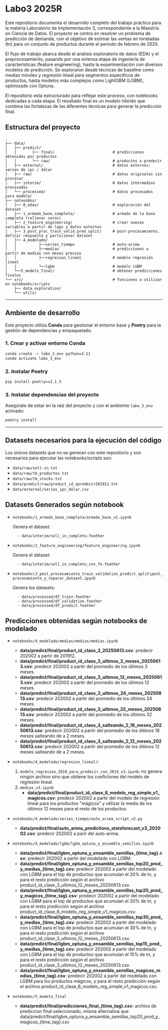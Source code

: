 # Labo3 2025R

Este repositorio documenta el desarrollo completo del trabajo práctico para la materia Laboratorio de Implementación 3, correspondiente a la Maestría en Ciencia de Datos. El proyecto se centra en resolver un problema de predicción de demanda, con el objetivo de estimar las ventas en toneladas (tn) para un conjunto de productos durante el período de febrero de 2020.

El flujo de trabajo abarca desde el análisis exploratorio de datos (EDA) y el preprocesamiento, pasando por una extensa etapa de ingeniería de características (feature engineering), hasta la experimentación con diversos modelos de predicción. Se exploraron desde técnicas de baseline como medias móviles y regresión lineal para segmentos específicos de productos, hasta modelos más complejos como LightGBM (LGBM), optimizado con Optuna.

El repositorio está estructurado para reflejar este proceso, con notebooks dedicadas a cada etapa. El resultado final es un modelo híbrido que combina las fortalezas de las diferentes técnicas para generar la predicción final.


## Estructura del proyecto

```text
.
├── data/
│   ├── predict/
│   │       ├── final/                          # predicciones obtenidas por productos
│   │       └── raw/                            # productos a predecir
│   ├── external/                               # datos externos: series de ipc / dólar
│   ├── raw/                                    # datos originales sin procesar
│   ├── interim/                                # datos intermedios procesados
│   └── processed/                              # datos procesados para modelar
├── noteoobks/      
│   ├── 0_edas/                                 # exploración del dataset
│   ├── 1_armado_base_completa/                 # armado de la base completa (rellenar ceros)
│   ├── 2_feature_engineering/                  # crear nuevas variables a partir de lags y datos externos
│   ├── 3_post_proc_train_valid_pred_split/     # post-procesamiento, definir respuesta y particionar dataset
│   ├── 4_modelado/                             
│   │          ├──series_tiempo                 # auto-arima
│   │          ├──medias                        # predicciones a partir de medias con meses previos
│   │          ├──regresion_lineal              # modelo regresión lineal
│   │          └──lgbm                          # modelo LGBM
│   └──5_modelo_final/                          # obtener predicciones finales
└── src/                                        # funciones a utilizar en notebooks/scripts
    ├── data_exploration/                       
    └── utils/                                  
```

---

## Ambiente de desarrollo

Este proyecto utiliza **Conda** para gestionar el entorno base y **Poetry** para la gestión de dependencias y empaquetado.

### 1. Crear y activar entorno Conda

```bash
conda create -n labo_3_env python=3.11
conda activate labo_3_env
```


### 2. Instalar Poetry

```bash
pip install poetry==2.1.3
```

### 3. Instalar dependencias del proyecto

Asegúrate de estar en la raíz del proyecto y con el ambiente `labo_3_env` activado:

```bash
poetry install
```

---

## Datasets necesarios para la ejecución del código

Los únicos datasets que no se generan con este repositorio y son necesarios para ejecutar las notebooks/scripts son:

* `data/raw/sell-in.txt`
* `data/raw/tb_productos.txt`
* `data/raw/tb_stocks.txt`
* `data/predict/raw/product_id_apredecir201912.txt`
* `data/external/series_ipc_dolar.csv`


## Datasets Generados según notebook

* `notebooks/1_armado_base_completa/armado_base_v2.ipynb`
    
    Genera el dataset:
        
        - data/interim/sell_in_completo.feather

* `notebooks/2_feature_engineering/feature_engineering.ipynb`
    
    Genera el dataset:
        
        - data/interim/sell_in_completo_con_fe.feather

* `notebooks\3_post_procesamiento_train_validation_predict_split\post_procesamiento_y_separar_dataset.ipynb`
    
    Genera los datasets:
        
        - data/processed/df_train.feather
        - data/processed/df_validation.feather
        - data/processed/df_predict.feather

## Predicciones obtenidas según notebooks de modelado

* `notebooks/4_modelado/medias/medias/medias.ipynb`

    - **data/predict/final/product_id_clase_3_20250613.csv**: predecir 202002 a partir de 201912.
    - **data/predict/final/product_id_clase_3_ultimos_3_meses_20250613.csv**: predecir 202002 a partir del promedio de los últimos 3 meses.
    - **data/predict/final/product_id_clase_3_ultimos_12_meses_20250613.csv**: predecir 202002 a partir del promedio de los últimos 12 meses.
    - **data/predict/final/product_id_clase_3_ultimos_24_meses_20250613.csv**: predecir 202002 a partir del promedio de los últimos 24 meses.
    - **data/predict/final/product_id_clase_3_ultimos_32_meses_20250613.csv**: predecir 202002 a partir del promedio de los últimos 32 meses.
    - **data/predict/final/product_id_clase_3_salteando_2_18_meses_20250613.csv**: predecir 202002 a partir del promedio de los últimos 18 meses salteando de a 2 meses.
    - **data/predict/final/product_id_clase_3_salteando_2_12_meses_20250613.csv**: predecir 202002 a partir del promedio de los últimos 12 meses salteando de a 2 meses.

* `notebooks/4_modelado/regresion_lineal/`:

    1. `modelo_regresion_2018_para_predecir_con_2019_v3.ipynb`: no genera ningún archivo sino que obtiene los coeficiones del modelo de regresión lineal.
    2. `medias_v3.ipynb`
        - **data/predict/final/product_id_clase_6_modelo_reg_simple_v1_magicos.csv**: predecir 202002 a partir del modelo de regresión lineal para los productos "mágicos" y utilizar la media de los últimos 12 meses para el resto de los productos.

* `notebooks/4_modelado/series_tiempo/auto_arima_script_v2.py`

    - **data/predict/final/auto_arima_predictions_statsforecast_v3_202002.csv**: predecir 202002 a parir del auto-arima.

* `notebooks/4_modelado/lgbm/lgbm_optuna_y_ensamble_semillas.ipynb`

    - **data/predict/final/lgbm_optuna_y_ensamble_semillas_{time_tag}.csv**: predecir 202002 a partir del modelado con LGBM.
    - **data/predict/final/lgbm_optuna_y_ensamble_semillas_top20_prod_y_medias_{time_tag}.csv**: predecir 202002 a partir del modelado con LGBM para el top de productos que acumulan el 20% de tn, y para el resto predicción según el archivo product_id_clase_3_ultimos_12_meses_20250613.csv.
    - **data/predict/final/lgbm_optuna_y_ensamble_semillas_top20_prod_y_magicos_{time_tag}.csv**: predecir 202002 a partir del modelado con LGBM para el top de productos que acumulan el 20% de tn, y para el resto predicción según el archivo product_id_clase_6_modelo_reg_simple_v1_magicos.csv.
    - **data/predict/final/lgbm_optuna_y_ensamble_semillas_top30_prod_y_medias_{time_tag}.csv**: predecir 202002 a partir del modelado con LGBM para el top de productos que acumulan el 30% de tn, y para el resto predicción según el archivo product_id_clase_3_ultimos_12_meses_20250613.csv.
    - **data/predict/final/lgbm_optuna_y_ensamble_semillas_top15_prod_y_medias_{time_tag}.csv**: predecir 202002 a partir del modelado con LGBM para el top de productos que acumulan el 15% de tn, y para el resto predicción según el archivo product_id_clase_3_ultimos_12_meses_20250613.csv.
    - **data/predict/final/lgbm_optuna_y_ensamble_semillas_magicos_medias_{time_tag}.csv**: predecir 202002 a partir del modelado con LGBM para los productos mágicos, y para el resto predicción según el archivo product_id_clase_6_modelo_reg_simple_v1_magicos.csv.

* `notebooks/5_modelo_final`

    - **data/predict/final/predicciones_final_{time_tag}.csv**: archivo de prediccion final seleccionado, misma alternativa que data/predict/final/lgbm_optuna_y_ensamble_semillas_top20_prod_y_magicos_{time_tag}.csv